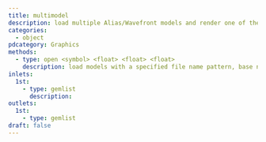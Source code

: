 ```yaml
---
title: multimodel
description: load multiple Alias/Wavefront models and render one of them
categories:
  - object
pdcategory: Graphics
methods:
  - type: open <symbol> <float> <float> <float>
    description: load models with a specified file name pattern, base number, top number, and skip rate.
inlets:
  1st:
    - type: gemlist
      description:
outlets:
  1st:
    - type: gemlist
draft: false
---
```


